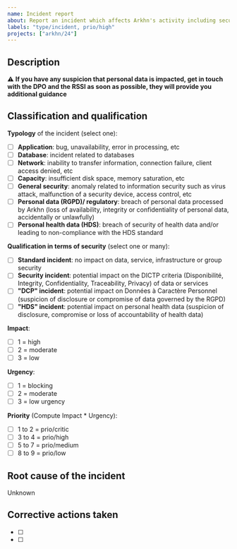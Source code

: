 ```yaml
---
name: Incident report
about: Report an incident which affects Arkhn's activity including security
labels: "type/incident, prio/high"
projects: ["arkhn/24"]
---
```


## Description

⚠️ **If you have any suspicion that personal data is impacted, get in touch with the DPO and the RSSI as soon as possible, they will provide you additional guidance**

<!-- Concisely describe the incident. -->

## Classification and qualification

**Typology** of the incident (select one):

- [ ] **Application**: bug, unavailability, error in processing, etc
- [ ] **Database**: incident related to databases
- [ ] **Network**: inability to transfer information, connection failure, client access denied, etc
- [ ] **Capacity**: insufficient disk space, memory saturation, etc
- [ ] **General security**: anomaly related to information security such as virus attack, malfunction of a security device, access control, etc
- [ ] **Personal data (RGPD)/ regulatory**: breach of personal data processed by Arkhn (loss of availability, integrity or confidentiality of personal data, accidentally or unlawfully)
- [ ] **Personal health data (HDS)**: breach of security of health data and/or leading to non-compliance with the HDS standard

**Qualification in terms of security** (select one or many):

- [ ] **Standard incident**: no impact on data, service, infrastructure or group security
- [ ] **Security incident**: potential impact on the DICTP criteria (Disponibilité, Integrity, Confidentiality, Traceability, Privacy) of data or services
- [ ] **"DCP" incident**: potential impact on Données à Caractère Personnel (suspicion of disclosure or compromise of data governed by the RGPD)
- [ ] **"HDS" incident**: potential impact on personal health data (suspicion of disclosure, compromise or loss of accountability of health data)

**Impact**:

- [ ] 1 = high
- [ ] 2 = moderate
- [ ] 3 = low

**Urgency**:

- [ ] 1 = blocking
- [ ] 2 = moderate
- [ ] 3 = low urgency

**Priority** (Compute Impact \* Urgency):

- [ ] 1 to 2 = prio/critic
- [ ] 3 to 4 = prio/high
- [ ] 5 to 7 = prio/medium
- [ ] 8 to 9 = prio/low

## Root cause of the incident

<!-- If already known, provide the root cause of the incident -->

Unknown

## Corrective actions taken

<!-- List any corrective action in progress or already done -->

- [ ] <!-- First step... -->
- [ ] <!-- Second step... -->

<!--
By default:
- Date of incident is the date of opening of the issue
- The collaborator that has detected is the author of the issue
- The collaborator that has taken over the incident is the assignee
- Resolution date is the date of closing of the issue
If this is not the case, please update the Description accordingly.
-->

<!--
Part to be completed by the RSSI

## Follow-up on the incident

### Action plan
- [ ] Pre-qualification approved or corrected
- [ ] Action plan validated
- [ ] Action plan completed

### Communication 

- [ ] Activation of the crisis unit 
- [ ] CNIL notification
- [ ] Client notification
-->
